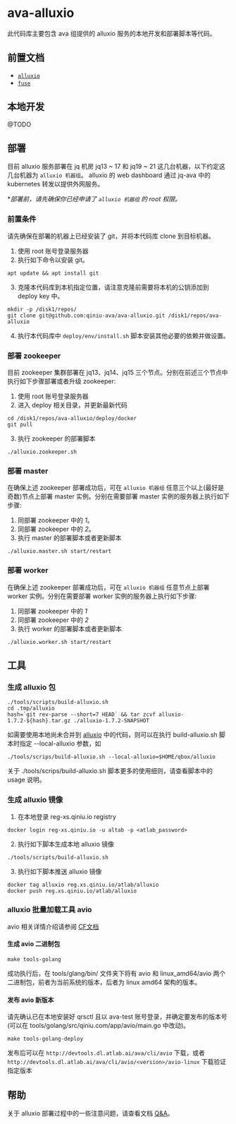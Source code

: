 # ava-alluxio

此代码库主要包含 ava 组提供的 alluxio 服务的本地开发和部署脚本等代码。

## 前置文档

  * [`alluxio`](https://www.alluxio.org/docs/1.7/en/index.html)
  * [`fuse`](https://github.com/libfuse/libfuse/tree/master/doc)

## 本地开发

@TODO

## 部署

目前 alluxio 服务部署在 jq 机房 jq13 ~ 17 和 jq19 ~ 21 这几台机器，以下约定这几台机器为 `alluxio 机器组`。 alluxio 的 web dashboard 通过 jq-ava 中的 kubernetes 转发以提供外网服务。

**部署前，请先确保你已经申请了 `alluxio 机器组` 的 root 权限。*

### 前置条件

请先确保在部署的机器上已经安装了 git，并将本代码库 clone 到目标机器。
1. 使用 root 账号登录服务器
2. 执行如下命令以安装 git。
```shell
apt update && apt install git
```
3. 克隆本代码库到本机指定位置，请注意克隆前需要将本机的公钥添加到 deploy key 中。
```shell
mkdir -p /disk1/repos/
git clone git@github.com:qiniu-ava/ava-alluxio.git /disk1/repos/ava-alluxio
```
4. 执行本代码库中 `deploy/env/install.sh` 脚本安装其他必要的依赖并做设置。


### 部署 zookeeper

目前 zookeeper 集群部署在 jq13、jq14、jq15 三个节点。分别在前述三个节点中执行如下步骤部署或者升级 zookeeper:
1. 使用 root 账号登录服务器
2. 进入 deploy 相关目录，并更新最新代码
```shell
cd /disk1/repos/ava-alluxio/deploy/docker
git pull
```
3. 执行 zookeeper 的部署脚本
```shell
./alluxio.zookeeper.sh
```

### 部署 master

在确保上述 zookeeper 部署成功后，可在 `alluxio 机器组` 任意三个以上(最好是奇数)节点上部署 master 实例。分别在需要部署 master 实例的服务器上执行如下步骤:
1. 同部署 zookeeper 中的 *1*。
2. 同部署 zookeeper 中的 *2*。
3. 执行 master 的部署脚本或者更新脚本
```shell
./alluxio.master.sh start/restart
```

### 部署 worker

在确保上述 zookeeper 部署成功后，可在 `alluxio 机器组` 任意节点上部署 worker 实例。分别在需要部署 worker 实例的服务器上执行如下步骤:
1. 同部署 zookeeper 中的 *1*
2. 同部署 zookeeper 中的 *2*
3. 执行 worker 的部署脚本或者更新脚本
```shell
./alluxio.worker.sh start/restart
```

## 工具

### 生成 alluxio 包

```shell
./tools/scripts/build-alluxio.sh
cd .tmp/alluxio
hash=`git rev-parse --short=7 HEAD` && tar zcvf alluxio-1.7.2-${hash}.tar.gz ./alluxio-1.7.2-SNAPSHOT
```

如需要使用本地尚未合并到 [alluxio](github.com/qiniu-ava/alluxio) 中的代码，则可以在执行 build-alluxio.sh 脚本时指定 --local-alluxio 参数，如
```shell
./tools/scrips/build-alluxio.sh --local-alluxio=$HOME/qbox/alluxio
```
关于 ./tools/scrips/build-alluxio.sh 脚本更多的使用细则，请查看脚本中的 usage 说明。

### 生成 alluxio 镜像

1. 在本地登录 reg-xs.qiniu.io registry
``` shell
docker login reg-xs.qiniu.io -u altab -p <atlab_password>
```

2. 执行如下脚本生成本地 alluxio 镜像
```shell
./tools/scripts/build-alluxio.sh
```

3. 执行如下脚本推送 alluxio 镜像

```shell
docker tag alluxio reg.xs.qiniu.io/atlab/alluxio
docker push reg.xs.qiniu.io/atlab/alluxio
```

### alluxio 批量加载工具 avio

avio 相关详情介绍请参阅 [CF文档](https://cf.qiniu.io/pages/viewpage.action?pageId=81986327)


#### 生成 avio 二进制包

``` shell
make tools-golang
```
成功执行后，在 tools/glang/bin/ 文件夹下将有 avio 和 linux_amd64/avio 两个二进制包，前者为当前系统的版本，后者为 linux amd64 架构的版本。

#### 发布 avio 新版本

请先确认已在本地安装好 qrsctl 且以 ava-test 账号登录，并确定要发布的版本号(可以在 tools/golang/src/qiniu.com/app/avio/main.go 中改动)。

``` shell
make tools-golang-deploy
```
发布后可以在 `http://devtools.dl.atlab.ai/ava/cli/avio` 下载，或者 `http://devtools.dl.atlab.ai/ava/cli/avio/<version>/avio-linux` 下载验证指定版本


## 帮助

关于 alluxio 部署过程中的一些注意问题，请查看文档 [Q&A](https://github.com/qiniu-ava/ava-alluxio/blob/develop/questions.md)。

